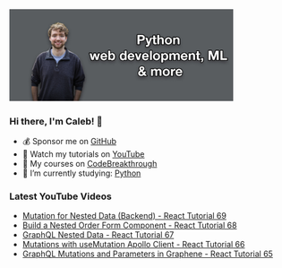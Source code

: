<img src="github-cover-photo-my-face.jpg" width="400px" />

### Hi there, I'm Caleb! 🍛

- 💰 Sponsor me on [GitHub](https://github.com/sponsors/CalebCurry)
- 🎥 Watch my tutorials on [YouTube](https://www.youtube.com/calebthevideomaker2)
- 📗 My courses on [CodeBreakthrough](https://www.codebreakthrough.com)
- 🤔 I’m currently studying: [Python](https://www.youtube.com/watch?v=s3IvdkCq2_c&t=4254s)

### Latest YouTube Videos
<!-- YOUTUBE:START -->
- [Mutation for Nested Data &lpar;Backend&rpar; - React Tutorial 69](https://www.youtube.com/watch?v=U9lqIkcl5t0)
- [Build a Nested Order Form Component - React Tutorial 68](https://www.youtube.com/watch?v=wgt74cUB95k)
- [GraphQL Nested Data - React Tutorial 67](https://www.youtube.com/watch?v=bXFpEOBzMgQ)
- [Mutations with useMutation Apollo Client - React Tutorial 66](https://www.youtube.com/watch?v=cmHIsAHxYas)
- [GraphQL Mutations and Parameters in Graphene - React Tutorial 65](https://www.youtube.com/watch?v=PPkFML0_P-o)
<!-- YOUTUBE:END -->
